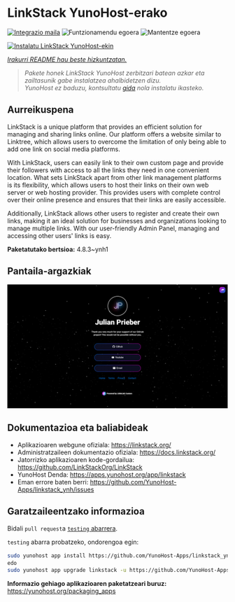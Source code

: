 <!--
Ohart ongi: README hau automatikoki sortu da <https://github.com/YunoHost/apps/tree/master/tools/readme_generator>ri esker
EZ editatu eskuz.
-->

# LinkStack YunoHost-erako

[![Integrazio maila](https://apps.yunohost.org/badge/integration/linkstack)](https://ci-apps.yunohost.org/ci/apps/linkstack/)
![Funtzionamendu egoera](https://apps.yunohost.org/badge/state/linkstack)
![Mantentze egoera](https://apps.yunohost.org/badge/maintained/linkstack)

[![Instalatu LinkStack YunoHost-ekin](https://install-app.yunohost.org/install-with-yunohost.svg)](https://install-app.yunohost.org/?app=linkstack)

*[Irakurri README hau beste hizkuntzatan.](./ALL_README.md)*

> *Pakete honek LinkStack YunoHost zerbitzari batean azkar eta zailtasunik gabe instalatzea ahalbidetzen dizu.*  
> *YunoHost ez baduzu, kontsultatu [gida](https://yunohost.org/install) nola instalatu ikasteko.*

## Aurreikuspena

LinkStack is a unique platform that provides an efficient solution for managing and sharing links online. Our platform offers a website similar to Linktree, which allows users to overcome the limitation of only being able to add one link on social media platforms.

With LinkStack, users can easily link to their own custom page and provide their followers with access to all the links they need in one convenient location. What sets LinkStack apart from other link management platforms is its flexibility, which allows users to host their links on their own web server or web hosting provider. This provides users with complete control over their online presence and ensures that their links are easily accessible.

Additionally, LinkStack allows other users to register and create their own links, making it an ideal solution for businesses and organizations looking to manage multiple links. With our user-friendly Admin Panel, managing and accessing other users' links is easy.


**Paketatutako bertsioa:** 4.8.3~ynh1

## Pantaila-argazkiak

![LinkStack(r)en pantaila-argazkia](./doc/screenshots/preview.png)

## Dokumentazioa eta baliabideak

- Aplikazioaren webgune ofiziala: <https://linkstack.org/>
- Administratzaileen dokumentazio ofiziala: <https://docs.linkstack.org/>
- Jatorrizko aplikazioaren kode-gordailua: <https://github.com/LinkStackOrg/LinkStack>
- YunoHost Denda: <https://apps.yunohost.org/app/linkstack>
- Eman errore baten berri: <https://github.com/YunoHost-Apps/linkstack_ynh/issues>

## Garatzaileentzako informazioa

Bidali `pull request`a [`testing` abarrera](https://github.com/YunoHost-Apps/linkstack_ynh/tree/testing).

`testing` abarra probatzeko, ondorengoa egin:

```bash
sudo yunohost app install https://github.com/YunoHost-Apps/linkstack_ynh/tree/testing --debug
edo
sudo yunohost app upgrade linkstack -u https://github.com/YunoHost-Apps/linkstack_ynh/tree/testing --debug
```

**Informazio gehiago aplikazioaren paketatzeari buruz:** <https://yunohost.org/packaging_apps>
